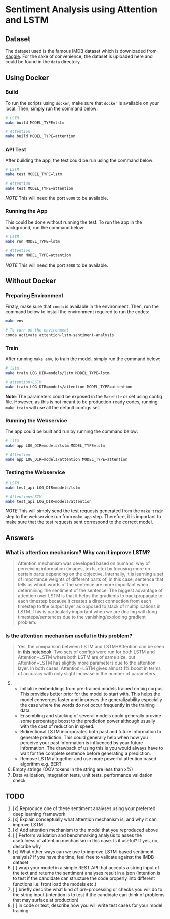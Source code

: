 # Sentiment Analysis using Attention and LSTM

## Dataset

The dataset used is the famous IMDB dataset which is downloaded from [Kaggle](https://www.kaggle.com/lakshmi25npathi/imdb-dataset-of-50k-movie-reviews). For the sake of convenience, the dataset is uploaded here and could be found in the `data` directory.

## Using Docker

### Build

To run the scripts using `docker`, make sure that `docker` is available on your local. Then, simply run the command below:

```bash
# LSTM
make build MODEL_TYPE=lstm

# Attention
make build MODEL_TYPE=attention
```

### API Test

After building the app, the test could be run using the command below:

```bash
# LSTM
make test MODEL_TYPE=lstm

# Attention
make test MODEL_TYPE=attention
```

*NOTE* This will need the port `8000` to be available.

### Running the App

This could be done without running the test. To run the app in the background, run the command below:

```bash
# LSTM
make run MODEL_TYPE=lstm

# Attention
make run MODEL_TYPE=attention
```

*NOTE* This will need the port `8080` to be available.

## Without Docker

### Preparing Environment

Firstly, make sure that `conda` is available in the environment. Then, run the command below to install the environment required to run the codes:

```bash
make env

# To turn on the environment
conda activate attention-lstm-sentiment-analysis
```

### Train

After running `make env`, to train the model, simply run the command below:

```bash
# lstm
make train LOG_DIR=models/lstm MODEL_TYPE=lstm

# attention+LSTM
make train LOG_DIR=models/attention MODEL_TYPE=attention
```

**Note**: The parameters could be exposed in the `Makefile` or set using config file. However, as this is not meant to be production-ready codes, running `make train` will use all the default configs set.

### Running the Webservice

The app could be built and run by running the command below:

```bash
# lstm
make app LOG_DIR=models/lstm MODEL_TYPE=lstm

# Attention
make app LOG_DIR=models/attention MODEL_TYPE=attention
```

### Testing the Webservice

```bash
# LSTM
make test_api LOG_DIR=models/lstm

# Attention+LSTM
make test_api LOG_DIR=models/attention
```

*NOTE* This will simply send the test requests generated from the `make train` step to the webservice run from `make app` step. Therefore, it is important to make sure that the test requests sent correspond to the correct model.

## Answers

### What is attention mechanism? Why can it improve LSTM?

> Attention mechanism was developed based on humans' way of perceiving information (images, texts, etc) by focusing more on certain parts depending on the objective. Internally, it is learning a set of importance weights of different parts of, in this case, sentence that tells us which words of the sentence are more important when determining the sentiment of the sentence. The biggest advantage of attention over LSTM is that it helps the gradients to backpropagate to each timestep because it creates a direct connection from each timestep to the output layer as opposed to stack of multiplications in LSTM. This is particularly important when we are dealing with long timesteps/sentences due to the vanishing/exploding gradient problem.

### Is the attention mechanism useful in this problem?

> Yes, the comparison between LSTM and LSTM+Attention can be seen in [this notebook](https://github.com/hardianlawi/attention-lstm-sentiment-analysis/blob/master/notebooks/Benchmarking.ipynb). Two sets of configs were run for both LSTM and Attention+LSTM where both LSTM are of same size, but Attention+LSTM has slightly more parameters due to the attention layer. In both cases, Attention+LSTM gives almost 1% boost in terms of accuracy with only slight increase in the number of parameters.

5. - Initialize embeddings from pre-trained models trained on big corpus. This provides better prior for the model to start with. This helps the model converges faster and improves the generalizability especially the case where the words do not occur frequently in the training data.
    - Ensembling and stacking of several models could generally provide some percentage boost to the prediction power although usually with the cost of reduction in speed.
    - Bidirectional LSTM incorporates both past and future information to generate prediction. This could generally help when how you perceive your past information is influenced by your future information. The drawback of using this is you would always have to wait for the complete sentence before generating a prediction.
    - Remove LSTM altogether and use more powerful attention based algorithm e.g. BERT
7. Empty strings (OOV tokens in the string are less than x%)
8. Data validation, integration tests, unit tests, performance validation check

## TODO

1. [x] Reproduce one of these sentiment analyses using your preferred deep learning framework
2. [x] Explain conceptually what attention mechanism is, and why it can improve LSTM
3. [x] Add attention mechanism to the model that you reproduced above
4. [ ] Perform validation and benchmarking analysis to asses the usefulness of attention mechanism in this case. Is it useful? If yes, no, describe why
5. [x] What other ways can we use to improve LSTM-based sentiment analysis? If you have the time, feel free to validate against the IMDB dataset
6. [ ] wrap your model in a simple REST API that accepts a string input of the text and returns the sentiment analyses result in a json (intention is to test if the candidate can structure the code properly into different functions i.e. front load the models etc.)
7. [ ] briefly describe what kind of pre-processing or checks you will do to the string input (intention is to test if the candidate can think of problems that may surface at production)
8. [ ] in code or text, describe how you will write test cases for your model training